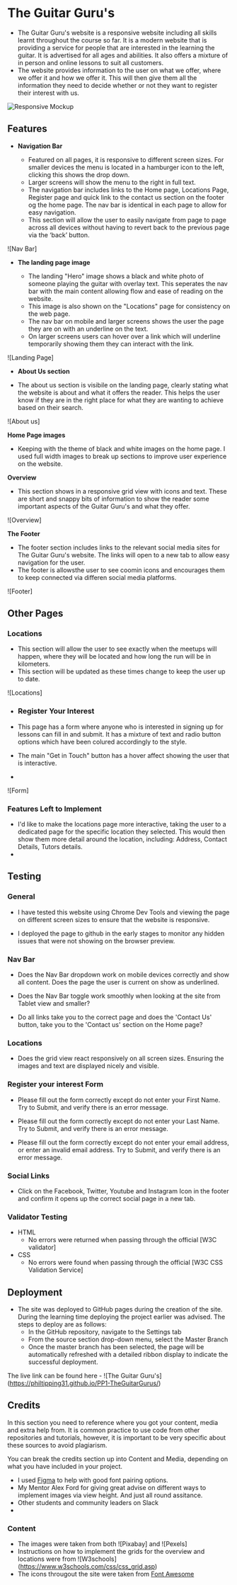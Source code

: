 # The Guitar Guru's

- The Guitar Guru's website is a responsive website including all skills learnt throughout the course so far. It is a modern website that is providing a service for people that are interested in the learning the guitar. It is advertised for all ages and abilities. It also offers a mixture of in person and online lessons to suit all customers.
- The website provides information to the user on what we offer, where we offer it and how we offer it. This will then give them all the information they need to decide whether or not they want to register their interest with us.


![Responsive Mockup](./readme/ui.dev_amiresponsive_url%3Dhttps___philtipping31.github.io_PP1-TheGuitarGurus_.png)

## Features

- __Navigation Bar__

  - Featured on all pages, it is responsive to different screen sizes. For smaller devices the menu is located in a hamburger icon to the left, clicking this shows the drop down.
  - Larger screens will show the menu to the right in full text. 
  - The navigation bar includes links to the Home page, Locations Page, Register page and quick link to the contact us section on the footer og the home page. The nav bar is identical in each page to allow for easy navigation.
  - This section will allow the user to easily navigate from page to page across all devices without having to revert back to the previous page via the ‘back’ button.

![Nav Bar]

- __The landing page image__

  - The landing "Hero" image shows a black and white photo of someone playing the guitar with overlay text. This seperates the nav bar with the main content allowing flow and ease of reading on the website. 
  - This image is also shown on the "Locations" page for consistency on the web page.
  - The nav bar on mobile and larger screens shows the user the page they are on with an underline on the text.
  - On larger screens users can hover over a link which will underline temporarily showing them they can interact with the link.

![Landing Page]

- __About Us section__

- The about us section is visibile on the landing page, clearly stating what the website is about and what it offers the reader. This helps the user know if they are in the right place for what they are wanting to achieve based on their search.

![About us]

 __Home Page images__

- Keeping with the theme of black and white images on the home page. I used full width images to break up sections to improve user experience on the website.

__Overview__
  
- This section shows in a responsive grid view with icons and text. These are short and snappy bits of information to show the reader some important aspects of the Guitar Guru's and what they offer. 

![Overview]

__The Footer__

  - The footer section includes links to the relevant social media sites for The Guitar Guru's website. The links will open to a new tab to allow easy navigation for the user.
  - The footer is allowsthe user to see coomin icons and encourages them to keep connected via differen social media platforms.

![Footer]

  ## Other Pages
  
  ### Locations

  - This section will allow the user to see exactly when the meetups will happen, where they will be located and how long the run will be in kilometers.
  - This section will be updated as these times change to keep the user up to date.

![Locations]


- ### Register Your Interest

- This page has a form where anyone who is interested in signing up for lessons can fill in and submit. It has a mixture of text and radio button options which have been colured accordingly to the style. 
- The main "Get in Touch" button has a hover affect showing the user that is interactive.
- 

![Form]

### Features Left to Implement

- I'd like to make the locations page more interactive, taking the user to a dedicated page for the specific location they selected. This would then show them more detail around the location, including: Address, Contact Details, Tutors details. 
- 

## Testing

### General

- I have tested this website using Chrome Dev Tools and viewing the page on different screen sizes to ensure that the website is responsive.
  
- I deployed the page to github in the early stages to monitor any hidden issues that were not showing on the browser preview.

### Nav Bar
  
- Does the Nav Bar dropdown work on mobile devices correctly and show all content. Does the page the user is current on show as underlined.

- Does the Nav Bar toggle work smoothly when looking at the site from Tablet view and smaller?

- Do all links take you to the correct page and does the 'Contact Us' button, take you to the 'Contact us' section on the Home page?

### Locations

- Does the grid view react responsively on all screen sizes. Ensuring the images and text are displayed nicely and visible.

### Register your interest Form

- Please fill out the form correctly except do not enter your First Name. Try to Submit, and verify there is an error message.

- Please fill out the form correctly except do not enter your Last Name. Try to Submit, and verify there is an error message.

- Please fill out the form correctly except do not enter your email address, or enter an invalid email address. Try to Submit, and verify there is an error message.

### Social Links

- Click on the Facebook, Twitter, Youtube and Instagram Icon in the footer and confirm it opens up the correct social page in a new tab.


### Validator Testing

- HTML
  - No errors were returned when passing through the official [W3C validator]
- CSS
  - No errors were found when passing through the official [W3C CSS Validation Service]


## Deployment


- The site was deployed to GitHub pages during the creation of the site. During the learning time deploying the project earlier was advised. The steps to deploy are as follows:
  - In the GitHub repository, navigate to the Settings tab
  - From the source section drop-down menu, select the Master Branch
  - Once the master branch has been selected, the page will be automatically refreshed with a detailed ribbon display to indicate the successful deployment.

The live link can be found here - ![The Guitar Guru's] (https://philtipping31.github.io/PP1-TheGuitarGurus/)

## Credits

In this section you need to reference where you got your content, media and extra help from. It is common practice to use code from other repositories and tutorials, however, it is important to be very specific about these sources to avoid plagiarism.

You can break the credits section up into Content and Media, depending on what you have included in your project.

- I used [Figma](https://www.figma.com/google-fonts/montserrat-font-pairings/) to help with good font pairing options.
- My Mentor Alex Ford for giving great advise on different ways to implement images via view height. And just all round assitance.
- Other students and community leaders on Slack
- 

### Content

- The images were taken from both ![Pixabay] and ![Pexels]
- Instructions on how to implement the grids for the overview and locations were from ![W3schools] (https://www.w3schools.com/css/css_grid.asp)
- The icons througout the site were taken from [Font Awesome](https://fontawesome.com/)

